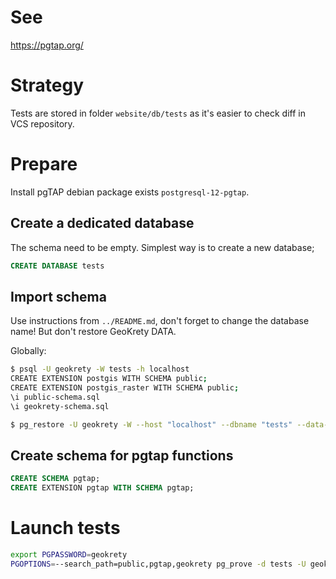 
# See
https://pgtap.org/

# Strategy
Tests are stored in folder `website/db/tests` as it's easier to check diff in VCS repository.

# Prepare

Install pgTAP debian package exists `postgresql-12-pgtap`.

## Create a dedicated database
The schema need to be empty. Simplest way is to create a new database;

```sql
CREATE DATABASE tests
```

## Import schema
Use instructions from `../README.md`, don't forget to change the database name! But don't restore GeoKrety DATA.

Globally:
```bash
$ psql -U geokrety -W tests -h localhost
CREATE EXTENSION postgis WITH SCHEMA public;
CREATE EXTENSION postgis_raster WITH SCHEMA public;
\i public-schema.sql
\i geokrety-schema.sql

$ pg_restore -U geokrety -W --host "localhost" --dbname "tests" --data-only --disable-triggers --verbose --schema "public" public-data.tar
```

## Create schema for pgtap functions
```sql
CREATE SCHEMA pgtap;
CREATE EXTENSION pgtap WITH SCHEMA pgtap;
```

# Launch tests
```bash
export PGPASSWORD=geokrety
PGOPTIONS=--search_path=public,pgtap,geokrety pg_prove -d tests -U geokrety -h localhost -S search_path=public,pgtap,geokrety -t -v test*.sql
```
